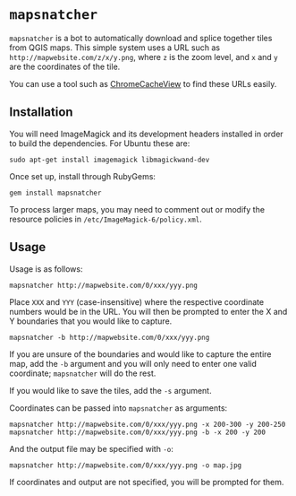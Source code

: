 # `mapsnatcher`

`mapsnatcher` is a bot to automatically download and splice together tiles from
QGIS maps. This simple system uses a URL such as
`http://mapwebsite.com/z/x/y.png`, where `z` is the zoom level, and `x` and `y`
are the coordinates of the tile.

You can use a tool such as
[ChromeCacheView](https://www.nirsoft.net/utils/chrome_cache_view.html) to find
these URLs easily.

## Installation

You will need ImageMagick and its development headers installed in order to
build the dependencies. For Ubuntu these are:

```sudo apt-get install imagemagick libmagickwand-dev```

Once set up, install through RubyGems:

```gem install mapsnatcher```

To process larger maps, you may need to comment out or modify the resource
policies in `/etc/ImageMagick-6/policy.xml`.

## Usage

Usage is as follows:

```mapsnatcher http://mapwebsite.com/0/xxx/yyy.png```

Place `XXX` and `YYY` (case-insensitive) where the respective coordinate
numbers would be in the URL. You will then be prompted to enter the X and Y
boundaries that you would like to capture.

```mapsnatcher -b http://mapwebsite.com/0/xxx/yyy.png```

If you are unsure of the boundaries and would like to capture the entire map,
add the `-b` argument and you will only need to enter one valid coordinate;
`mapsnatcher` will do the rest.

If you would like to save the tiles, add the `-s` argument.

Coordinates can be passed into `mapsnatcher` as arguments:

```mapsnatcher http://mapwebsite.com/0/xxx/yyy.png -x 200-300 -y 200-250```
```mapsnatcher http://mapwebsite.com/0/xxx/yyy.png -b -x 200 -y 200```

And the output file may be specified with `-o`:

```mapsnatcher http://mapwebsite.com/0/xxx/yyy.png -o map.jpg```

If coordinates and output are not specified, you will be prompted for them.
